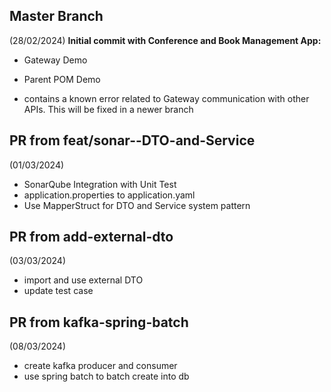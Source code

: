 ## Master Branch 
(28/02/2024)
**Initial commit with Conference and Book Management App:**

* Gateway Demo
* Parent POM Demo

* contains a known error related to Gateway communication with other APIs. This will be fixed in a newer branch

## PR from feat/sonar--DTO-and-Service
(01/03/2024)
- SonarQube Integration with Unit Test
- application.properties to application.yaml
- Use MapperStruct for DTO and Service system pattern

## PR from add-external-dto
(03/03/2024)
- import and use external DTO
- update test case

## PR from kafka-spring-batch
(08/03/2024)
- create kafka producer and consumer
- use spring batch to batch create into db
